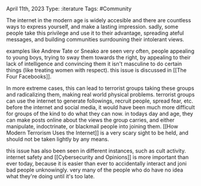 April 11th, 2023
Type: :iterature
Tags: #Community 

The internet in the modern age is widely accesible and there are countless ways to express yourself, and make a lasting impression. sadly, some people take this privilege and use it to their advantage, spreading ateful messages, and building communities surrdouning their intolerant views. 

examples like Andrew Tate or Sneako are seen very often, people appealing to young boys, trying to sway them towards the right, by appealing to their lack of intelligence and convincing them it isn't masculine to do certain things (like treating women with respect). this issue is discussed in [[The Four Facebooks]].

In more extreme cases, this can lead to terrorist groups taking these groups and radicalizing them, making real world physical problems. terrorist groups can use the internet to generate followings, recruit people, spread fear, etc. before the internet and social media, it would have been much more difficult for groups of the kind to do what they can now. in todays day and age, they can make posts online about the views the group carries, and either manipulate, indoctrinate, or blackmail people into joining them. [[How Modern Terrorism Uses the Internet]] is a very scary sight to be held, and should not be taken lightly by any means. 

this issue has also been seen in different instances, such as cult activity. internet safety and [[Cybersecurity and Opinions]] is more important than ever today, because it is easier than ever to accidentally interact and joni bad people unknowingly. very many of the people who do have no idea what they're doing until it's too late. 
